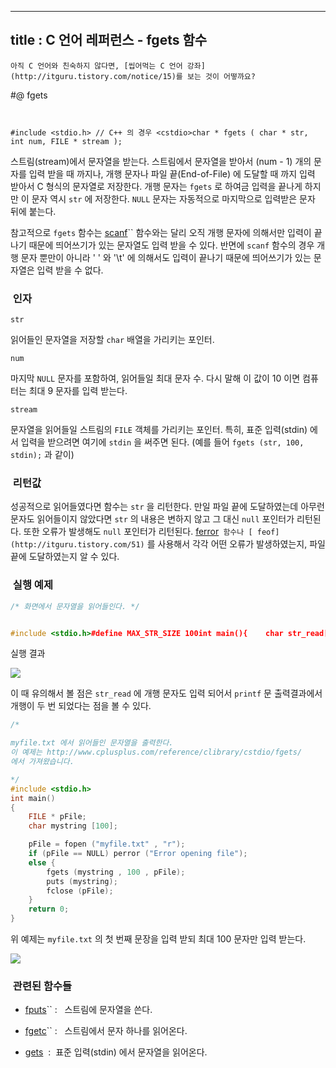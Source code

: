 ----------------
title : C 언어 레퍼런스 - fgets 함수
--------------

```warning
아직 C 언어와 친숙하지 않다면, [씹어먹는 C 언어 강좌](http://itguru.tistory.com/notice/15)를 보는 것이 어떻까요?

```

#@ fgets


```info


﻿#include <stdio.h> // C++ 의 경우 <cstdio>﻿﻿﻿char * fgets ( char * str, int num, FILE * stream );
```

스트림(stream)에서 문자열을 받는다.
스트림에서 문자열을 받아서 (num - 1) 개의 문자를 입력 받을 때 까지나, 개행 문자나 파일 끝(End-of-File) 에 도달할 때 까지 입력 받아서 C 형식의 문자열로 저장한다. 개행 문자는 `fgets` 로 하여금 입력을 끝나게 하지만 이 문자 역시 `str` 에 저장한다. `NULL` 문자는 자동적으로 마지막으로 입력받은 문자 뒤에 붙는다.

참고적으로 `fgets` 함수는 [scanf](http://itguru.tistory.com/36)`` 함수와는 달리 오직 개행 문자에 의해서만 입력이 끝나기 때문에 띄어쓰기가 있는 문자열도 입력 받을 수 있다. 반면에 `scanf` 함수의 경우 개행 문자 뿐만이 아니라 ' ' 와 '\t' 에 의해서도 입력이 끝나기 때문에 띄어쓰기가 있는 문자열은 입력 받을 수 없다.



###  인자


`str`

읽어들인 문자열을 저장할 `char` 배열을 가리키는 포인터.

`num`

마지막 `NULL` 문자를 포함하여, 읽어들일 최대 문자 수. 다시 말해 이 값이 10 이면 컴퓨터는 최대 9 문자를 입력 받는다.

`stream`

문자열을 읽어들일 스트림의 `FILE` 객체를 가리키는 포인터. 특히, 표준 입력(stdin) 에서 입력을 받으려면 여기에 `stdin` 을 써주면 된다. (예를 들어 `fgets (str, 100, stdin);` 과 같이)



###  리턴값




성공적으로 읽어들였다면 함수는 `str` 을 리턴한다.
만일 파일 끝에 도달하였는데 아무런 문자도 읽어들이지 않았다면 `str` 의 내용은 변하지 않고 그 대신 `null` 포인터가 리턴된다.
또한 오류가 발생해도 `null` 포인터가 리턴된다.
 [ferror](http://itguru.tistory.com/52)`` 함수나 [ feof](http://itguru.tistory.com/51)`` 를 사용해서 각각 어떤 오류가 발생하였는지, 파일 끝에 도달하였는지 알 수 있다.



###  실행 예제


```cpp
/* 화면에서 문자열을 읽어들인다. */


#include <stdio.h>#define MAX_STR_SIZE 100int main(){    char str_read[MAX_STR_SIZE];    fgets(str_read, MAX_STR_SIZE, stdin);    printf("읽어들인 문자열 : %s \n", str_read);    return 0;}
```

실행 결과


![](http://img1.daumcdn.net/thumb/R1920x0/?fname=http%3A%2F%2Fcfile6.uf.tistory.com%2Fimage%2F1349861C4B6069D5B11BBE)

이 때 유의해서 볼 점은 `str_read` 에 개행 문자도 입력 되어서 `printf` 문 출력결과에서 개행이 두 번 되었다는 점을 볼 수 있다.

```cpp
/*

myfile.txt 에서 읽어들인 문자열을 출력한다.
이 예제는 http://www.cplusplus.com/reference/clibrary/cstdio/fgets/
에서 가져왔습니다.

*/
#include <stdio.h>
int main()
{
    FILE * pFile;
    char mystring [100];

    pFile = fopen ("myfile.txt" , "r");
    if (pFile == NULL) perror ("Error opening file");
    else {
        fgets (mystring , 100 , pFile);
        puts (mystring);
        fclose (pFile);
    }
    return 0;
}
```

위 예제는 `myfile.txt` 의 첫 번째 문장을 입력 받되 최대 100 문자만 입력 받는다.


![](http://img1.daumcdn.net/thumb/R1920x0/?fname=http%3A%2F%2Fcfile3.uf.tistory.com%2Fimage%2F123F321D4B606A8F0198ED)



###  관련된 함수들





*  [fputs](http://itguru.tistory.com/40)`` :   스트림에 문자열을 쓴다.

*  [fgetc](http://itguru.tistory.com/37)`` :   스트림에서 문자 하나를 읽어온다.

*  [gets](http://itguru.tistory.com/45)  :  표준 입력(stdin) 에서 문자열을 읽어온다.







